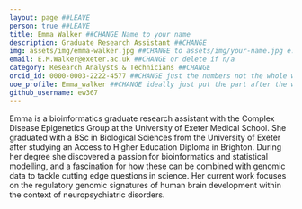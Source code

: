 ```yaml
---
layout: page ##LEAVE
person: true ##LEAVE
title: Emma Walker ##CHANGE Name to your name
description: Graduate Research Assistant ##CHANGE
img: assets/img/emma-walker.jpg ##CHANGE to assets/img/your-name.jpg e.g. assets/img/jessica-shields.jpg
email: E.M.Walker@exeter.ac.uk ##CHANGE or delete if n/a
category: Research Analysts & Technicians ##CHANGE
orcid_id: 0000-0003-2222-4577 ##CHANGE just the numbers not the whole web address!!
uoe_profile: Emma_walker ##CHANGE ideally just put the part after the web_id= sign in the web address i.e. for https://medicine.exeter.ac.uk/people/profile/index.php?web_id=Alice_Franklin just put Alice_Franklin 
github_username: ew367
---
```


<!-- DESCRIPTION - PLEASE EDIT THE BELOW -->
Emma is a bioinformatics graduate research assistant with the Complex Disease Epigenetics Group at the University of Exeter Medical School. She graduated with a BSc in Biological Sciences from the University of Exeter after studying an Access to Higher Education Diploma in Brighton. During her degree she discovered a passion for bioinformatics and statistical modelling, and a fascination for how these can be combined with genomic data to tackle cutting edge questions in science. Her current work focuses on the regulatory genomic signatures of human brain development within the context of neuropsychiatric disorders.


<!-- if you are unsure how to complete this, look here (https://github.com/aspides-js/aspides-js.github.io/blob/master/_people/nicholas-clifton.md?plain=1) for an example or you can slack jessica
